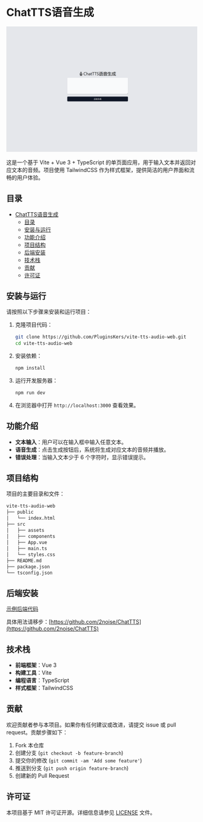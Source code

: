 # ChatTTS语音生成

![Cover](./assets/PC.png)

这是一个基于 Vite + Vue 3 + TypeScript 的单页面应用，用于输入文本并返回对应文本的音频。项目使用 TailwindCSS 作为样式框架，提供简洁的用户界面和流畅的用户体验。

## 目录

- [ChatTTS语音生成](#chattts语音生成)
  - [目录](#目录)
  - [安装与运行](#安装与运行)
  - [功能介绍](#功能介绍)
  - [项目结构](#项目结构)
  - [后端安装](#后端安装)
  - [技术栈](#技术栈)
  - [贡献](#贡献)
  - [许可证](#许可证)

## 安装与运行

请按照以下步骤来安装和运行项目：

1. 克隆项目代码：

   ```bash
   git clone https://github.com/PluginsKers/vite-tts-audio-web.git
   cd vite-tts-audio-web
   ```

2. 安装依赖：

   ```bash
   npm install
   ```

3. 运行开发服务器：

   ```bash
   npm run dev
   ```

4. 在浏览器中打开 `http://localhost:3000` 查看效果。

## 功能介绍

- **文本输入**：用户可以在输入框中输入任意文本。
- **语音生成**：点击生成按钮后，系统将生成对应文本的音频并播放。
- **错误处理**：当输入文本少于 6 个字符时，显示错误提示。

## 项目结构

项目的主要目录和文件：

```plain
vite-tts-audio-web
├── public
│   └── index.html
├── src
│   ├── assets
│   ├── components
│   ├── App.vue
│   ├── main.ts
│   └── styles.css
├── README.md
├── package.json
└── tsconfig.json
```

## 后端安装

[示例后端代码](/example/api.py)

具体用法请移步：[https://github.com/2noise/ChatTTS](https://github.com/2noise/ChatTTS)

## 技术栈

- **前端框架**：Vue 3
- **构建工具**：Vite
- **编程语言**：TypeScript
- **样式框架**：TailwindCSS

## 贡献

欢迎贡献者参与本项目。如果你有任何建议或改进，请提交 issue 或 pull request。贡献步骤如下：

1. Fork 本仓库
2. 创建分支 (`git checkout -b feature-branch`)
3. 提交你的修改 (`git commit -am 'Add some feature'`)
4. 推送到分支 (`git push origin feature-branch`)
5. 创建新的 Pull Request

## 许可证

本项目基于 MIT 许可证开源。详细信息请参见 [LICENSE](LICENSE) 文件。
